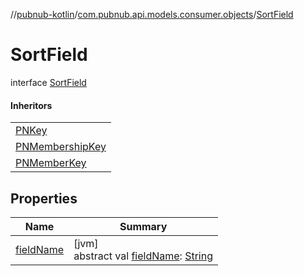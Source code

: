 //[pubnub-kotlin](../../../index.md)/[com.pubnub.api.models.consumer.objects](../index.md)/[SortField](index.md)

# SortField

interface [SortField](index.md)

#### Inheritors

| |
|---|
| [PNKey](../-p-n-key/index.md) |
| [PNMembershipKey](../-p-n-membership-key/index.md) |
| [PNMemberKey](../-p-n-member-key/index.md) |

## Properties

| Name | Summary |
|---|---|
| [fieldName](field-name.md) | [jvm]<br>abstract val [fieldName](field-name.md): [String](https://kotlinlang.org/api/latest/jvm/stdlib/kotlin/-string/index.html) |
